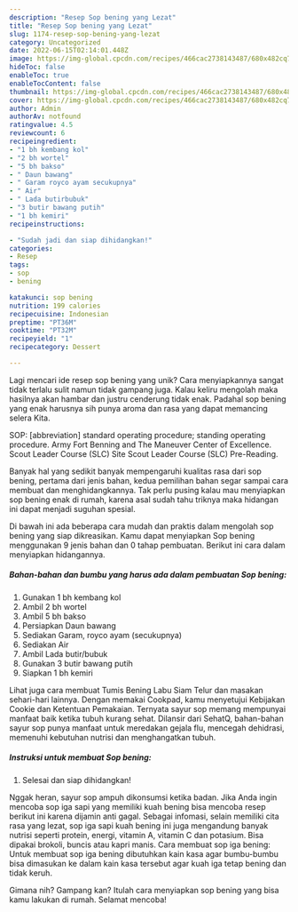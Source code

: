 ```yaml
---
description: "Resep Sop bening yang Lezat"
title: "Resep Sop bening yang Lezat"
slug: 1174-resep-sop-bening-yang-lezat
category: Uncategorized
date: 2022-06-15T02:14:01.448Z
image: https://img-global.cpcdn.com/recipes/466cac2738143487/680x482cq70/sop-bening-foto-resep-utama.jpg
hideToc: false
enableToc: true
enableTocContent: false
thumbnail: https://img-global.cpcdn.com/recipes/466cac2738143487/680x482cq70/sop-bening-foto-resep-utama.jpg
cover: https://img-global.cpcdn.com/recipes/466cac2738143487/680x482cq70/sop-bening-foto-resep-utama.jpg
author: Admin
authorAv: notfound
ratingvalue: 4.5
reviewcount: 6
recipeingredient:
- "1 bh kembang kol"
- "2 bh wortel"
- "5 bh bakso"
- " Daun bawang"
- " Garam royco ayam secukupnya"
- " Air"
- " Lada butirbubuk"
- "3 butir bawang putih"
- "1 bh kemiri"
recipeinstructions:

- "Sudah jadi dan siap dihidangkan!"
categories:
- Resep
tags:
- sop
- bening

katakunci: sop bening 
nutrition: 199 calories
recipecuisine: Indonesian
preptime: "PT36M"
cooktime: "PT32M"
recipeyield: "1"
recipecategory: Dessert

---
```





Lagi mencari ide resep sop bening yang unik? Cara menyiapkannya sangat tidak terlalu sulit namun tidak gampang juga. Kalau keliru mengolah maka hasilnya akan hambar dan justru cenderung tidak enak. Padahal sop bening yang enak harusnya sih punya aroma dan rasa yang dapat memancing selera Kita.





SOP: [abbreviation] standard operating procedure; standing operating procedure. Army Fort Benning and The Maneuver Center of Excellence. Scout Leader Course (SLC) Site Scout Leader Course (SLC) Pre-Reading.

Banyak hal yang sedikit banyak mempengaruhi kualitas rasa dari sop bening, pertama dari jenis bahan, kedua pemilihan bahan segar sampai cara membuat dan menghidangkannya. Tak perlu pusing kalau mau menyiapkan sop bening enak di rumah, karena asal sudah tahu triknya maka hidangan ini dapat menjadi suguhan spesial.






Di bawah ini ada beberapa cara mudah dan praktis dalam mengolah sop bening yang siap dikreasikan. Kamu dapat menyiapkan Sop bening menggunakan 9 jenis bahan dan 0 tahap pembuatan. Berikut ini cara dalam menyiapkan hidangannya.

<!--inarticleads1-->

##### Bahan-bahan dan bumbu yang harus ada dalam pembuatan Sop bening:

1. Gunakan 1 bh kembang kol
1. Ambil 2 bh wortel
1. Ambil 5 bh bakso
1. Persiapkan  Daun bawang
1. Sediakan  Garam, royco ayam (secukupnya)
1. Sediakan  Air
1. Ambil  Lada butir/bubuk
1. Gunakan 3 butir bawang putih
1. Siapkan 1 bh kemiri


Lihat juga cara membuat Tumis Bening Labu Siam Telur dan masakan sehari-hari lainnya. Dengan memakai Cookpad, kamu menyetujui Kebijakan Cookie dan Ketentuan Pemakaian. Ternyata sayur sop memang mempunyai manfaat baik ketika tubuh kurang sehat. Dilansir dari SehatQ, bahan-bahan sayur sop punya manfaat untuk meredakan gejala flu, mencegah dehidrasi, memenuhi kebutuhan nutrisi dan menghangatkan tubuh. 

<!--inarticleads2-->

##### Instruksi untuk membuat Sop bening:


1. Selesai dan siap dihidangkan!

Nggak heran, sayur sop ampuh dikonsumsi ketika badan. Jika Anda ingin mencoba sop iga sapi yang memiliki kuah bening bisa mencoba resep berikut ini karena dijamin anti gagal. Sebagai infomasi, selain memiliki cita rasa yang lezat, sop iga sapi kuah bening ini juga mengandung banyak nutrisi seperti protein, energi, vitamin A, vitamin C dan potasium. Bisa dipakai brokoli, buncis atau kapri manis. Cara membuat sop iga bening: Untuk membuat sop iga bening dibutuhkan kain kasa agar bumbu-bumbu bisa dimasukan ke dalam kain kasa tersebut agar kuah iga tetap bening dan tidak keruh. 

Gimana nih? Gampang kan? Itulah cara menyiapkan sop bening yang bisa kamu lakukan di rumah. Selamat mencoba!
